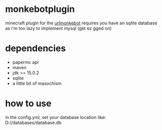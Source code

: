 # monkebotplugin
minecraft plugin for the [urlmonkebot]("https://github.com/mrsherobrine/monkebot")
requires you have an sqlite database as i'm too lazy to implement mysql (get ez gged on)

# dependencies
* papermc api
* maven 
* jdk >= 15.0.2
* sqlite
* a little bit of masochism

# how to use
in the config.yml, set your database location like: D://databases/database.db
